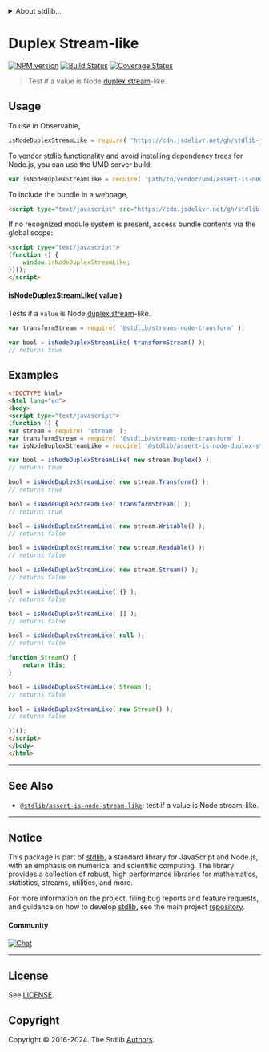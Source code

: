 <!--

@license Apache-2.0

Copyright (c) 2018 The Stdlib Authors.

Licensed under the Apache License, Version 2.0 (the "License");
you may not use this file except in compliance with the License.
You may obtain a copy of the License at

   http://www.apache.org/licenses/LICENSE-2.0

Unless required by applicable law or agreed to in writing, software
distributed under the License is distributed on an "AS IS" BASIS,
WITHOUT WARRANTIES OR CONDITIONS OF ANY KIND, either express or implied.
See the License for the specific language governing permissions and
limitations under the License.

-->


<details>
  <summary>
    About stdlib...
  </summary>
  <p>We believe in a future in which the web is a preferred environment for numerical computation. To help realize this future, we've built stdlib. stdlib is a standard library, with an emphasis on numerical and scientific computation, written in JavaScript (and C) for execution in browsers and in Node.js.</p>
  <p>The library is fully decomposable, being architected in such a way that you can swap out and mix and match APIs and functionality to cater to your exact preferences and use cases.</p>
  <p>When you use stdlib, you can be absolutely certain that you are using the most thorough, rigorous, well-written, studied, documented, tested, measured, and high-quality code out there.</p>
  <p>To join us in bringing numerical computing to the web, get started by checking us out on <a href="https://github.com/stdlib-js/stdlib">GitHub</a>, and please consider <a href="https://opencollective.com/stdlib">financially supporting stdlib</a>. We greatly appreciate your continued support!</p>
</details>

# Duplex Stream-like

[![NPM version][npm-image]][npm-url] [![Build Status][test-image]][test-url] [![Coverage Status][coverage-image]][coverage-url] <!-- [![dependencies][dependencies-image]][dependencies-url] -->

> Test if a value is Node [duplex stream][nodejs-stream]-like.



<section class="usage">

## Usage

To use in Observable,

```javascript
isNodeDuplexStreamLike = require( 'https://cdn.jsdelivr.net/gh/stdlib-js/assert-is-node-duplex-stream-like@umd/browser.js' )
```

To vendor stdlib functionality and avoid installing dependency trees for Node.js, you can use the UMD server build:

```javascript
var isNodeDuplexStreamLike = require( 'path/to/vendor/umd/assert-is-node-duplex-stream-like/index.js' )
```

To include the bundle in a webpage,

```html
<script type="text/javascript" src="https://cdn.jsdelivr.net/gh/stdlib-js/assert-is-node-duplex-stream-like@umd/browser.js"></script>
```

If no recognized module system is present, access bundle contents via the global scope:

```html
<script type="text/javascript">
(function () {
    window.isNodeDuplexStreamLike;
})();
</script>
```

#### isNodeDuplexStreamLike( value )

Tests if a `value` is Node [duplex stream][nodejs-stream]-like.

```javascript
var transformStream = require( '@stdlib/streams-node-transform' );

var bool = isNodeDuplexStreamLike( transformStream() );
// returns true
```

</section>

<!-- /.usage -->

<section class="notes">

</section>

<!-- /.notes -->

<section class="examples">

## Examples

<!-- eslint no-undef: "error" -->

```html
<!DOCTYPE html>
<html lang="en">
<body>
<script type="text/javascript">
(function () {
var stream = require( 'stream' );
var transformStream = require( '@stdlib/streams-node-transform' );
var isNodeDuplexStreamLike = require( '@stdlib/assert-is-node-duplex-stream-like' );

var bool = isNodeDuplexStreamLike( new stream.Duplex() );
// returns true

bool = isNodeDuplexStreamLike( new stream.Transform() );
// returns true

bool = isNodeDuplexStreamLike( transformStream() );
// returns true

bool = isNodeDuplexStreamLike( new stream.Writable() );
// returns false

bool = isNodeDuplexStreamLike( new stream.Readable() );
// returns false

bool = isNodeDuplexStreamLike( new stream.Stream() );
// returns false

bool = isNodeDuplexStreamLike( {} );
// returns false

bool = isNodeDuplexStreamLike( [] );
// returns false

bool = isNodeDuplexStreamLike( null );
// returns false

function Stream() {
    return this;
}

bool = isNodeDuplexStreamLike( Stream );
// returns false

bool = isNodeDuplexStreamLike( new Stream() );
// returns false

})();
</script>
</body>
</html>
```

</section>

<!-- /.examples -->

<!-- Section for related `stdlib` packages. Do not manually edit this section, as it is automatically populated. -->

<section class="related">

* * *

## See Also

-   <span class="package-name">[`@stdlib/assert-is-node-stream-like`][@stdlib/assert/is-node-stream-like]</span><span class="delimiter">: </span><span class="description">test if a value is Node stream-like.</span>

</section>

<!-- /.related -->

<!-- Section for all links. Make sure to keep an empty line after the `section` element and another before the `/section` close. -->


<section class="main-repo" >

* * *

## Notice

This package is part of [stdlib][stdlib], a standard library for JavaScript and Node.js, with an emphasis on numerical and scientific computing. The library provides a collection of robust, high performance libraries for mathematics, statistics, streams, utilities, and more.

For more information on the project, filing bug reports and feature requests, and guidance on how to develop [stdlib][stdlib], see the main project [repository][stdlib].

#### Community

[![Chat][chat-image]][chat-url]

---

## License

See [LICENSE][stdlib-license].


## Copyright

Copyright &copy; 2016-2024. The Stdlib [Authors][stdlib-authors].

</section>

<!-- /.stdlib -->

<!-- Section for all links. Make sure to keep an empty line after the `section` element and another before the `/section` close. -->

<section class="links">

[npm-image]: http://img.shields.io/npm/v/@stdlib/assert-is-node-duplex-stream-like.svg
[npm-url]: https://npmjs.org/package/@stdlib/assert-is-node-duplex-stream-like

[test-image]: https://github.com/stdlib-js/assert-is-node-duplex-stream-like/actions/workflows/test.yml/badge.svg?branch=main
[test-url]: https://github.com/stdlib-js/assert-is-node-duplex-stream-like/actions/workflows/test.yml?query=branch:main

[coverage-image]: https://img.shields.io/codecov/c/github/stdlib-js/assert-is-node-duplex-stream-like/main.svg
[coverage-url]: https://codecov.io/github/stdlib-js/assert-is-node-duplex-stream-like?branch=main

<!--

[dependencies-image]: https://img.shields.io/david/stdlib-js/assert-is-node-duplex-stream-like.svg
[dependencies-url]: https://david-dm.org/stdlib-js/assert-is-node-duplex-stream-like/main

-->

[chat-image]: https://img.shields.io/gitter/room/stdlib-js/stdlib.svg
[chat-url]: https://app.gitter.im/#/room/#stdlib-js_stdlib:gitter.im

[stdlib]: https://github.com/stdlib-js/stdlib

[stdlib-authors]: https://github.com/stdlib-js/stdlib/graphs/contributors

[umd]: https://github.com/umdjs/umd
[es-module]: https://developer.mozilla.org/en-US/docs/Web/JavaScript/Guide/Modules

[deno-url]: https://github.com/stdlib-js/assert-is-node-duplex-stream-like/tree/deno
[umd-url]: https://github.com/stdlib-js/assert-is-node-duplex-stream-like/tree/umd
[esm-url]: https://github.com/stdlib-js/assert-is-node-duplex-stream-like/tree/esm
[branches-url]: https://github.com/stdlib-js/assert-is-node-duplex-stream-like/blob/main/branches.md

[stdlib-license]: https://raw.githubusercontent.com/stdlib-js/assert-is-node-duplex-stream-like/main/LICENSE

[nodejs-stream]: https://nodejs.org/api/stream.html

<!-- <related-links> -->

[@stdlib/assert/is-node-stream-like]: https://github.com/stdlib-js/assert-is-node-stream-like/tree/umd

<!-- </related-links> -->

</section>

<!-- /.links -->
